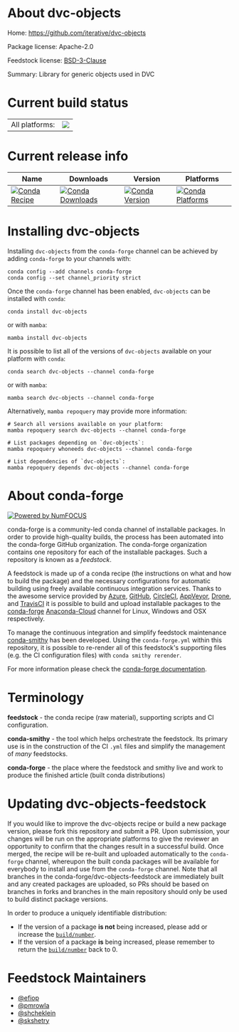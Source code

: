 About dvc-objects
=================

Home: https://github.com/iterative/dvc-objects

Package license: Apache-2.0

Feedstock license: [BSD-3-Clause](https://github.com/conda-forge/dvc-objects-feedstock/blob/main/LICENSE.txt)

Summary: Library for generic objects used in DVC

Current build status
====================


<table><tr><td>All platforms:</td>
    <td>
      <a href="https://dev.azure.com/conda-forge/feedstock-builds/_build/latest?definitionId=16301&branchName=main">
        <img src="https://dev.azure.com/conda-forge/feedstock-builds/_apis/build/status/dvc-objects-feedstock?branchName=main">
      </a>
    </td>
  </tr>
</table>

Current release info
====================

| Name | Downloads | Version | Platforms |
| --- | --- | --- | --- |
| [![Conda Recipe](https://img.shields.io/badge/recipe-dvc--objects-green.svg)](https://anaconda.org/conda-forge/dvc-objects) | [![Conda Downloads](https://img.shields.io/conda/dn/conda-forge/dvc-objects.svg)](https://anaconda.org/conda-forge/dvc-objects) | [![Conda Version](https://img.shields.io/conda/vn/conda-forge/dvc-objects.svg)](https://anaconda.org/conda-forge/dvc-objects) | [![Conda Platforms](https://img.shields.io/conda/pn/conda-forge/dvc-objects.svg)](https://anaconda.org/conda-forge/dvc-objects) |

Installing dvc-objects
======================

Installing `dvc-objects` from the `conda-forge` channel can be achieved by adding `conda-forge` to your channels with:

```
conda config --add channels conda-forge
conda config --set channel_priority strict
```

Once the `conda-forge` channel has been enabled, `dvc-objects` can be installed with `conda`:

```
conda install dvc-objects
```

or with `mamba`:

```
mamba install dvc-objects
```

It is possible to list all of the versions of `dvc-objects` available on your platform with `conda`:

```
conda search dvc-objects --channel conda-forge
```

or with `mamba`:

```
mamba search dvc-objects --channel conda-forge
```

Alternatively, `mamba repoquery` may provide more information:

```
# Search all versions available on your platform:
mamba repoquery search dvc-objects --channel conda-forge

# List packages depending on `dvc-objects`:
mamba repoquery whoneeds dvc-objects --channel conda-forge

# List dependencies of `dvc-objects`:
mamba repoquery depends dvc-objects --channel conda-forge
```


About conda-forge
=================

[![Powered by
NumFOCUS](https://img.shields.io/badge/powered%20by-NumFOCUS-orange.svg?style=flat&colorA=E1523D&colorB=007D8A)](https://numfocus.org)

conda-forge is a community-led conda channel of installable packages.
In order to provide high-quality builds, the process has been automated into the
conda-forge GitHub organization. The conda-forge organization contains one repository
for each of the installable packages. Such a repository is known as a *feedstock*.

A feedstock is made up of a conda recipe (the instructions on what and how to build
the package) and the necessary configurations for automatic building using freely
available continuous integration services. Thanks to the awesome service provided by
[Azure](https://azure.microsoft.com/en-us/services/devops/), [GitHub](https://github.com/),
[CircleCI](https://circleci.com/), [AppVeyor](https://www.appveyor.com/),
[Drone](https://cloud.drone.io/welcome), and [TravisCI](https://travis-ci.com/)
it is possible to build and upload installable packages to the
[conda-forge](https://anaconda.org/conda-forge) [Anaconda-Cloud](https://anaconda.org/)
channel for Linux, Windows and OSX respectively.

To manage the continuous integration and simplify feedstock maintenance
[conda-smithy](https://github.com/conda-forge/conda-smithy) has been developed.
Using the ``conda-forge.yml`` within this repository, it is possible to re-render all of
this feedstock's supporting files (e.g. the CI configuration files) with ``conda smithy rerender``.

For more information please check the [conda-forge documentation](https://conda-forge.org/docs/).

Terminology
===========

**feedstock** - the conda recipe (raw material), supporting scripts and CI configuration.

**conda-smithy** - the tool which helps orchestrate the feedstock.
                   Its primary use is in the construction of the CI ``.yml`` files
                   and simplify the management of *many* feedstocks.

**conda-forge** - the place where the feedstock and smithy live and work to
                  produce the finished article (built conda distributions)


Updating dvc-objects-feedstock
==============================

If you would like to improve the dvc-objects recipe or build a new
package version, please fork this repository and submit a PR. Upon submission,
your changes will be run on the appropriate platforms to give the reviewer an
opportunity to confirm that the changes result in a successful build. Once
merged, the recipe will be re-built and uploaded automatically to the
`conda-forge` channel, whereupon the built conda packages will be available for
everybody to install and use from the `conda-forge` channel.
Note that all branches in the conda-forge/dvc-objects-feedstock are
immediately built and any created packages are uploaded, so PRs should be based
on branches in forks and branches in the main repository should only be used to
build distinct package versions.

In order to produce a uniquely identifiable distribution:
 * If the version of a package **is not** being increased, please add or increase
   the [``build/number``](https://docs.conda.io/projects/conda-build/en/latest/resources/define-metadata.html#build-number-and-string).
 * If the version of a package **is** being increased, please remember to return
   the [``build/number``](https://docs.conda.io/projects/conda-build/en/latest/resources/define-metadata.html#build-number-and-string)
   back to 0.

Feedstock Maintainers
=====================

* [@efiop](https://github.com/efiop/)
* [@pmrowla](https://github.com/pmrowla/)
* [@shcheklein](https://github.com/shcheklein/)
* [@skshetry](https://github.com/skshetry/)

